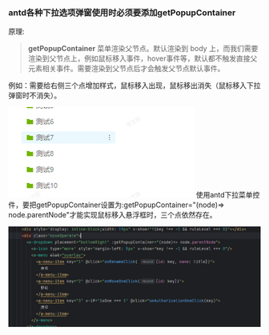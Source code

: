 ### antd各种下拉选项弹窗使用时必须要添加getPopupContainer

原理:

> **getPopupContainer** 菜单渲染父节点。默认渲染到 body 上，而我们需要渲染到父节点上，例如鼠标移入事件，hover事件等，默认都不触发直接父元素相关事件。需要渲染到父节点后才会触发父节点默认事件。

例如：需要给右侧三个点增加样式，鼠标移入出现，鼠标移出消失（鼠标移入下拉弹窗时不消失）。  

![img](image/Image(8).png)
使用antd下拉菜单控件，要把getPopupContainer设置为:getPopupContainer="(node)=> node.parentNode"才能实现鼠标移入悬浮框时，三个点依然存在。  

![img](image/Image(2).png)
